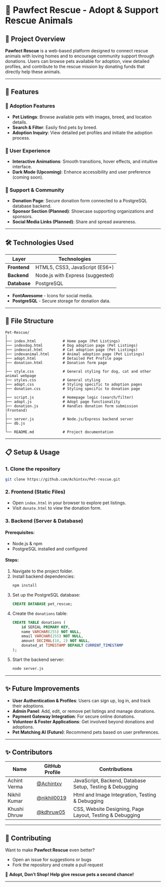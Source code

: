 # 🐾 Pawfect Rescue - Adopt & Support Rescue Animals

## 📌 Project Overview
**Pawfect Rescue** is a web-based platform designed to connect rescue animals with loving homes and to encourage community support through donations. Users can browse pets available for adoption, view detailed profiles, and contribute to the rescue mission by donating funds that directly help these animals.

---

## 🚀 Features

### 🏡 Adoption Features
- **Pet Listings**: Browse available pets with images, breed, and location details.
- **Search & Filter**: Easily find pets by breed.
- **Adoption Inquiry**: View detailed pet profiles and initiate the adoption process.

### 🎨 User Experience
- **Interactive Animations**: Smooth transitions, hover effects, and intuitive interface.
- **Dark Mode (Upcoming)**: Enhance accessibility and user preference (coming soon).

### 💖 Support & Community
- **Donation Page**: Secure donation form connected to a PostgreSQL database backend.
- **Sponsor Section (Planned)**: Showcase supporting organizations and sponsors.
- **Social Media Links (Planned)**: Share and spread awareness.

---

## 🛠️ Technologies Used

| Layer        | Technologies                      |
|--------------|----------------------------------|
| **Frontend** | HTML5, CSS3, JavaScript (ES6+)   |
| **Backend**  | Node.js with Express (suggested) |
| **Database** | PostgreSQL                       |

- **FontAwesome** - Icons for social media.
- **PostgreSQL** - Secure storage for donation data.

---

## 📂 File Structure
```
Pet-Rescue/
│
├── index.html            # Home page (Pet Listings)
├── indexdog.html         # Dog adoption page (Pet Listings)
├── indexcat.html         # Cat adoption page (Pet Listings)
├── indexanimal.html      # Animal adoption page (Pet Listings)
├── adopt.html            # Detailed Pet Profile page
├── donation.html         # Donation form page
│
├── style.css             # General styling for dog, cat and other animal webpage
├── styles.css            # General styling
├── adopt.css             # Styling specific to adoption pages
├── donation.css          # Styling specific to donation page
│
├── script.js             # Homepage logic (search/filter)
├── adopt.js              # Adopt page functionality
├── donation.js           # Handles donation form submission (Frontend)
│
├── server.js             # Node.js/Express backend server
├── db.js
│
└── README.md             # Project documentation
```

---

## 📋 Setup & Usage

### 1. **Clone the repository**
```bash
git clone https://github.com/Achintxv/Pet-rescue.git
```

### 2. **Frontend (Static Files)**
- Open `index.html` in your browser to explore pet listings.
- Visit `donate.html` to view the donation form.

### 3. **Backend (Server & Database)**
#### Prerequisites:
- Node.js & npm
- PostgreSQL installed and configured

#### Steps:
1. Navigate to the project folder.
2. Install backend dependencies:
   ```bash
   npm install
   ```
3. Set up the PostgreSQL database:
   ```sql
   CREATE DATABASE pet_rescue;
   ```
4. Create the `donations` table:
   ```sql
   CREATE TABLE donations (
       id SERIAL PRIMARY KEY,
       name VARCHAR(255) NOT NULL,
       email VARCHAR(255) NOT NULL,
       amount DECIMAL(10, 2) NOT NULL,
       donated_at TIMESTAMP DEFAULT CURRENT_TIMESTAMP
   );
   ```
5. Start the backend server:
   ```bash
   node server.js
   ```

---

## ✨ Future Improvements
- **User Authentication & Profiles**: Users can sign up, log in, and track their adoptions.
- **Admin Panel**: Add, edit, or remove pet listings and manage donations.
- **Payment Gateway Integration**: For secure online donations.
- **Volunteer & Foster Applications**: Get involved beyond donations and adoptions.
- **Pet Matching AI (Future)**: Recommend pets based on user preferences.

---

## ✨ Contributors
| Name           | GitHub Profile                           | Contributions                                                  |
|----------------|------------------------------------------|---------------------------------------------------------------|
| Achint Verma   | [@Achintxv](https://github.com/Achintxv) | JavaScript, Backend, Database Setup, Testing & Debugging |
| Nikhil Kumar  | [@nikhil0019](https://github.com/nikhil0019) | Html and Image Integration, Testing & Debugging |
| Khushi Dhruw  | [@kdhruw05](https://github.com/kdhruw05) | CSS, Website Designing, Page Layout, Testing & Debugging |

---

## 💌 Contributing
Want to make **Pawfect Rescue** even better?  
- Open an issue for suggestions or bugs  
- Fork the repository and create a pull request  
   
🐾 **Adopt, Don’t Shop! Help give rescue pets a second chance!**

---
